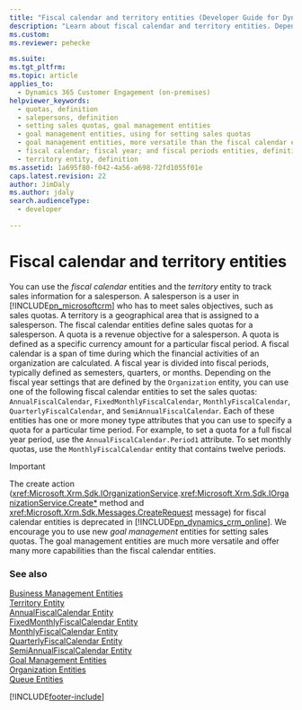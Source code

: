 ```yaml
---
title: "Fiscal calendar and territory entities (Developer Guide for Dynamics 365 Customer Engagement) | MicrosoftDocs"
description: "Learn about fiscal calendar and territory entities. Depending on the fiscal year settings that are defined by the Organization entity, you can use one of the following fiscal calendar entities to set the sales quotas: AnnualFiscalCalendar, FixedMonthlyFiscalCalendar, MonthlyFiscalCalendar, QuarterlyFiscalCalendar, and SemiAnnualFiscalCalendar."
ms.custom: 
ms.reviewer: pehecke

ms.suite: 
ms.tgt_pltfrm: 
ms.topic: article
applies_to: 
  - Dynamics 365 Customer Engagement (on-premises)
helpviewer_keywords: 
  - quotas, definition
  - salepersons, definition
  - setting sales quotas, goal management entities
  - goal management entities, using for setting sales quotas
  - goal management entities, more versatile than the fiscal calendar entities
  - fiscal calendar; fiscal year; and fiscal periods entities, definition
  - territory entity, definition
ms.assetid: 1a695f80-f042-4a56-a698-72fd1055f01e
caps.latest.revision: 22
author: JimDaly
ms.author: jdaly
search.audienceType: 
  - developer

---
```

# Fiscal calendar and territory entities

You can use the *fiscal calendar* entities and the *territory* entity to track sales information for a salesperson. A salesperson is a user in [!INCLUDE[pn_microsoftcrm](../includes/pn-microsoftcrm.md)] who has to meet sales objectives, such as sales quotas. A territory is a geographical area that is assigned to a salesperson. The fiscal calendar entities define sales quotas for a salesperson. A quota is a revenue objective for a salesperson. A quota is defined as a specific currency amount for a particular fiscal period. A fiscal calendar is a span of time during which the financial activities of an organization are calculated. A fiscal year is divided into fiscal periods, typically defined as semesters, quarters, or months. Depending on the fiscal year settings that are defined by the `Organization` entity, you can use one of the following fiscal calendar entities to set the sales quotas:  `AnnualFiscalCalendar`, `FixedMonthlyFiscalCalendar`,  `MonthlyFiscalCalendar`,  `QuarterlyFiscalCalendar`, and `SemiAnnualFiscalCalendar`. Each of these entities has one or more money type attributes that you can use to specify a quota for a particular time period. For example, to set a quota for a full fiscal year period, use the `AnnualFiscalCalendar.Period1` attribute. To set monthly quotas, use the `MonthlyFiscalCalendar` entity that contains twelve periods.  
  
> [!IMPORTANT]
>  The create action (<xref:Microsoft.Xrm.Sdk.IOrganizationService>.<xref:Microsoft.Xrm.Sdk.IOrganizationService.Create*> method and <xref:Microsoft.Xrm.Sdk.Messages.CreateRequest> message) for fiscal calendar entities is deprecated in [!INCLUDE[pn_dynamics_crm_online](../includes/pn-dynamics-crm-online.md)]. We encourage you to use new *goal management* entities for setting sales quotas. The goal management entities are much more versatile and offer many more capabilities than the fiscal calendar entities.  
  
### See also  
 [Business Management Entities](business-management-entities.md)   
 [Territory Entity](entities/territory.md)   
 [AnnualFiscalCalendar Entity](entities/annualfiscalcalendar.md)   
 [FixedMonthlyFiscalCalendar Entity](entities/fixedmonthlyfiscalcalendar.md)   
 [MonthlyFiscalCalendar Entity](entities/monthlyfiscalcalendar.md)   
 [QuarterlyFiscalCalendar Entity](entities/quarterlyfiscalcalendar.md)   
 [SemiAnnualFiscalCalendar Entity](entities/semiannualfiscalcalendar.md)   
 [Goal Management Entities](goal-management-entities.md)   
 [Organization Entities](organization-entities.md)   
 [Queue Entities](queue-entities.md)


[!INCLUDE[footer-include](../../../includes/footer-banner.md)]
